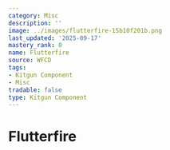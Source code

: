 ```yaml
---
category: Misc
description: ''
image: ../images/flutterfire-15b10f201b.png
last_updated: '2025-09-17'
mastery_rank: 0
name: Flutterfire
source: WFCD
tags:
- Kitgun Component
- Misc
tradable: false
type: Kitgun Component
---
```


# Flutterfire

